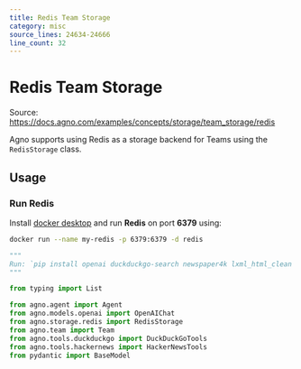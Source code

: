 ```yaml
---
title: Redis Team Storage
category: misc
source_lines: 24634-24666
line_count: 32
---
```


# Redis Team Storage
Source: https://docs.agno.com/examples/concepts/storage/team_storage/redis



Agno supports using Redis as a storage backend for Teams using the `RedisStorage` class.

## Usage

### Run Redis

Install [docker desktop](https://docs.docker.com/desktop/install/mac-install/) and run **Redis** on port **6379** using:

```bash
docker run --name my-redis -p 6379:6379 -d redis
```

```python redis_storage_for_team.py
"""
Run: `pip install openai duckduckgo-search newspaper4k lxml_html_clean agno redis` to install the dependencies
"""

from typing import List

from agno.agent import Agent
from agno.models.openai import OpenAIChat
from agno.storage.redis import RedisStorage
from agno.team import Team
from agno.tools.duckduckgo import DuckDuckGoTools
from agno.tools.hackernews import HackerNewsTools
from pydantic import BaseModel


